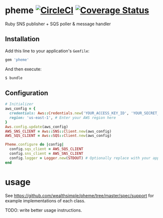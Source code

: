 # pheme [![CircleCI](https://circleci.com/gh/wealthsimple/pheme.svg?style=svg&circle-token=76942be0b1712ac066627be264886ee18039ad11)](https://circleci.com/gh/wealthsimple/pheme) [![Coverage Status](https://coveralls.io/repos/github/wealthsimple/pheme/badge.svg?branch=3.1.0-rc)](https://coveralls.io/github/wealthsimple/pheme?branch=3.1.0-rc)

Ruby SNS publisher + SQS poller & message handler

## Installation

Add this line to your application's `Gemfile`:

```ruby
gem 'pheme'
```

And then execute:
```bash
$ bundle
```

## Configuration

```ruby
# Initializer
aws_config = {
  credentials: Aws::Credentials.new('YOUR_ACCESS_KEY_ID', 'YOUR_SECRET_ACCESS_KEY'),
  region: 'us-east-1', # Enter your AWS region here
}
Aws.config.update(aws_config)
AWS_SNS_CLIENT = Aws::SNS::Client.new(aws_config)
AWS_SQS_CLIENT = Aws::SQS::Client.new(aws_config)

Pheme.configure do |config|
  config.sqs_client = AWS_SQS_CLIENT
  config.sns_client = AWS_SNS_CLIENT
  config.logger = Logger.new(STDOUT) # Optionally replace with your app logger, e.g. `Rails.logger`
end
```

# usage

See https://github.com/wealthsimple/pheme/tree/master/spec/support for example implementations of each class.

TODO: write better usage instructions.
